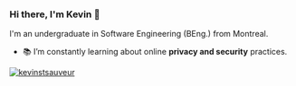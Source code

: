 ### Hi there, I'm Kevin 👋
I'm an undergraduate in Software Engineering (BEng.) from Montreal.

- 📚 I’m constantly learning about online **privacy and security** practices.

<a href="https://linkedin.com/in/kevinstsauveur" target="blank"><img align="center" src="https://github-readme-stats.vercel.app/api?username=kevinstsauveur&show_icons=true&count_private=true&include_all_commits=true&theme=radical" alt="kevinstsauveur"/></a>

<!--
**kevinstsauveur/kevinstsauveur** is a ✨ _special_ ✨ repository because its `README.md` (this file) appears on your GitHub profile.

Here are some ideas to get you started:

- 🔭 I’m currently working on ...
- 🌱 I’m currently learning ...
- 👯 I’m looking to collaborate on ...
- 🤔 I’m looking for help with ...
- 💬 Ask me about ...
- 📫 How to reach me: ...
- 😄 Pronouns: ...
- ⚡ Fun fact: ...
-->
